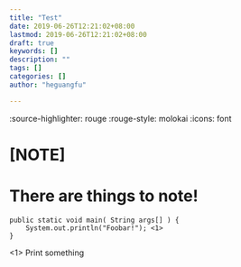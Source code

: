 ```yaml
---
title: "Test"
date: 2019-06-26T12:21:02+08:00
lastmod: 2019-06-26T12:21:02+08:00
draft: true
keywords: []
description: ""
tags: []
categories: []
author: "heguangfu"

---
```


:source-highlighter: rouge
:rouge-style: molokai
:icons: font

[NOTE]
====
There are things to note!
====

```java,linenums
public static void main( String args[] ) {
    System.out.println("Foobar!"); <1>
}
```
<1> Print something

<!--more-->
